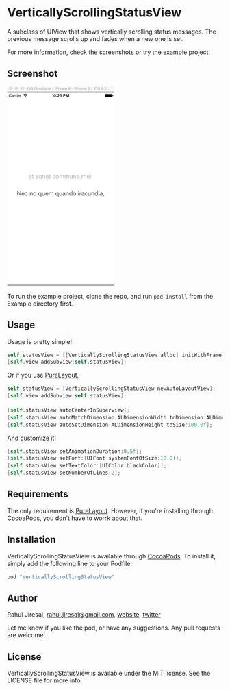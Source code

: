 # VerticallyScrollingStatusView

A subclass of UIView that shows vertically scrolling status messages. The previous message scrolls up and fades when a new one is set.

For more information, check the screenshots or try the example project.

## Screenshot

![Screenshot](screenshot.gif)

To run the example project, clone the repo, and run `pod install` from the Example directory first.

## Usage

Usage is pretty simple!

```objective-c
self.statusView = [[VerticallyScrollingStatusView alloc] initWithFrame:CGRectMake(0, self.view.frame.size.height / 2, self.view.frame.size.width, 100.0f)];
[self.view addSubview:self.statusView];
```

Or if you use [PureLayout](https://github.com/smileyborg/PureLayout),

```objective-c
self.statusView = [VerticallyScrollingStatusView newAutoLayoutView];
[self.view addSubview:self.statusView];

[self.statusView autoCenterInSuperview];
[self.statusView autoMatchDimension:ALDimensionWidth toDimension:ALDimensionWidth ofView:self.view withOffset:-30.0f];
[self.statusView autoSetDimension:ALDimensionHeight toSize:100.0f];

```
And customize it!
```objective-c
[self.statusView setAnimationDuration:0.5f];
[self.statusView setFont:[UIFont systemFontOfSize:18.0]];
[self.statusView setTextColor:[UIColor blackColor]];
[self.statusView setNumberOfLines:2];

```

## Requirements

The only requirement is [PureLayout](https://github.com/smileyborg/PureLayout). However, if you're installing through CocoaPods, you don't have to worrk about that.

## Installation

VerticallyScrollingStatusView is available through [CocoaPods](http://cocoapods.org). To install
it, simply add the following line to your Podfile:

```ruby
pod "VerticallyScrollingStatusView"
```

## Author

Rahul Jiresal, rahul.jiresal@gmail.com, [website](http://www.rahuljiresal.com), [twitter](https://www.twitter.com/rahuljiresal)

Let me know if you like the pod, or have any suggestions. Any pull requests are welcome!

## License

VerticallyScrollingStatusView is available under the MIT license. See the LICENSE file for more info.
